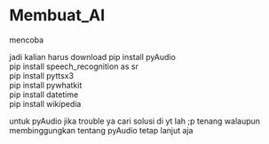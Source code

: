 # Membuat_AI
mencoba


jadi kalian harus download
pip install pyAudio <br>
pip install speech_recognition as sr<br>
pip install pyttsx3<br>
pip install pywhatkit<br>
pip install datetime<br>
pip install wikipedia<br>

untuk pyAudio jika trouble ya cari solusi di yt lah ;p
tenang walaupun membinggungkan tentang pyAudio tetap lanjut aja 
